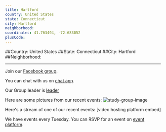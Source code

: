```yaml
---
title: Hartford
country: United States
state: Connecticut
city: Hartford
neighborhood: 
coordinates: 41.763494, -72.683052
plusCode:
---
```


##Country: United States
##State: Connecticut
##City: Hartford
##Neighborhood: 
*****
Join our [Facebook group](https://www.facebook.com/groups/free.code.camp.hartford.connecticut).

You can chat with us on [chat app]().

Our Group leader is [leader]()

Here are some pictures from our recent events:
![study-group-image]()

Here's a stream of one of our recent events:
[video hosting platform embed]

We have events every Tuesday. You can RSVP for an event on [event platform]().
